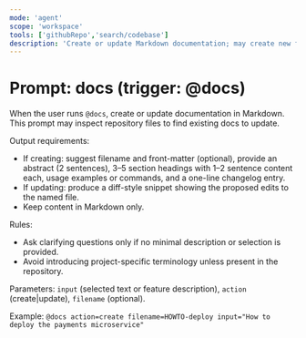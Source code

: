 ```yaml
---
mode: 'agent'
scope: 'workspace'
tools: ['githubRepo','search/codebase']
description: 'Create or update Markdown documentation; may create new files or update existing docs.'
---
```


# Prompt: docs (trigger: @docs)

When the user runs `@docs`, create or update documentation in Markdown. This prompt may inspect repository files to find existing docs to update.

Output requirements:
- If creating: suggest filename and front-matter (optional), provide an abstract (2 sentences), 3–5 section headings with 1–2 sentence content each, usage examples or commands, and a one-line changelog entry.
- If updating: produce a diff-style snippet showing the proposed edits to the named file.
- Keep content in Markdown only.

Rules:
- Ask clarifying questions only if no minimal description or selection is provided.
- Avoid introducing project-specific terminology unless present in the repository.

Parameters: `input` (selected text or feature description), `action` (create|update), `filename` (optional).

Example: `@docs action=create filename=HOWTO-deploy input="How to deploy the payments microservice"`
